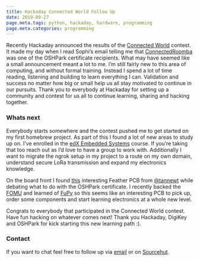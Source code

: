 ```yaml
---
title: Hackaday Connected World Follow Up
date: 2019-09-27
page.meta.tags: python, hackaday, hardware, programming
page.meta.categories: programming
---
```


Recently Hackaday announced the results of
the [Connected World](https://hackaday.io/contest/163251-connected-world-contest) contest. It made my day when I read
Sophi’s email telling me that [ConnectedRoomba](https://hackaday.io/project/167025-connected-roomba) was one of the
OSHPark certificate recipients. What may have seemed like a small announcement meant a lot to me. I’m still fairly new
to this area of computing, and without formal training. Instead I spend a lot of time reading, listening and building to
learn everything I can. Validation and success no matter how big or small help us all stay motivated to continue in our
pursuits. Thank you to everybody at Hackaday for setting up a community and contest for us all to continue learning,
sharing and hacking together.

### Whats next

Everybody starts somewhere and the contest pushed me to get started on my first homebrew project. As part of this I
found a lot of new areas to study up on. I’ve enrolled in
the [edX Embedded Systems](https://courses.edx.org/courses/course-v1:UTAustinX+UT.6.10x+3T2019/course/) course. If
you’re taking that too reach out as I’d love to have a group to work with. Additionally I want to migrate the ngrok
setup in my project to a route on my own domain, understand secure LoRa transmission and expand my electronics
knowledge.

On the board front I found [this](https://oshpark.com/shared_projects/XuZmZmfd) interesting Feather PCB
from [@tannewt](https://github.com/tannewt) while debating what to do with the OSHPark certificate. I recently backed
the [FOMU](https://www.crowdsupply.com/sutajio-kosagi/fomu) and learned of [FuPy](https://fupy.github.io/) so this seems
like an interesting PCB to pick up, order some components and start learning electronics at a whole new level.

Congrats to everybody that participated in the Connected World contest. Have fun hacking on whatever comes next! Thank
you Hackaday, DigiKey and OSHPark for kick starting this new learning path :).

### Contact

If you want to chat feel free to follow up via [email](mailto:alexander.hagerman@icloud.com) or
on [Sourcehut](https://github.com/n0mn0m/gencon-portal).
